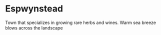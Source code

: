 # Espwynstead
Town that specializes in growing rare herbs and wines. Warm sea breeze blows across the landscape